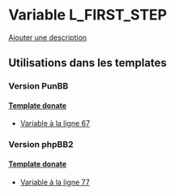 # Variable L_FIRST_STEP
[Ajouter une description](https://fa-tvars.appspot.com/var/L_FIRST_STEP)

## Utilisations dans les templates

### Version PunBB

#### [Template donate](punbb/donate.md)
* [Variable &agrave; la ligne 67](../punbb/donate.tpl#L67)

### Version phpBB2

#### [Template donate](subsilver/donate.md)
* [Variable &agrave; la ligne 77](../subsilver/donate.tpl#L77)